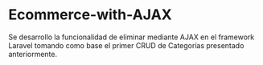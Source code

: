 # Ecommerce-with-AJAX
Se desarrollo la funcionalidad de eliminar mediante AJAX en el framework Laravel tomando como base el primer CRUD de Categorías presentado anteriormente.

